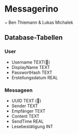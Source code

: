# Messagerino
~ Ben Thiemann & Lukas Michalek
## Database-Tabellen
### User
- Username TEXT(🔑)
- DisplayName TEXT
- PasswortHash TEXT
- Erstellungsdatum REAL
### Messageen
- UUID TEXT (🔑)
- Sender TEXT
- Empfänger TEXT
- Content TEXT
- SendTime REAL
- Lesebestätigung INT